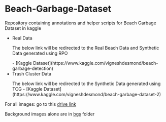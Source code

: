 # Beach-Garbage-Dataset
Repository containing annotations and helper scripts for Beach Garbage Dataset in kaggle

* Real Data
  <p>
  The below link will be redirected to the Real Beach Data and Synthetic Data generated using RPO
  </p>
  - [Kaggle Dataset](https://www.kaggle.com/vigneshdesmond/beach-garbage-detection)
* Trash Cluster Data
  <p>
  The below link will be redirected to the Synthetic Data generated using TCG
  - [Kaggle Dataset](https://www.kaggle.com/vigneshdesmond/beach-garbage-dataset-2)
  
  
For all images: go to this [drive link](https://drive.google.com/drive/folders/1Tgleo7_IPtkzJdonn7CdaPZWvhUlwQDF?usp=sharing)

Background images alone are in [bgs](./bgs) folder
